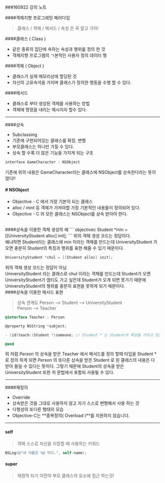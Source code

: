 ###160922  강의 노트

####객체지향 프로그래밍 패러다임
>클래스 / 객체 / 메서드 / 속성 은 꼭 알고 가자!

####클래스 ( Class )

- 같은 종류의 집단에 속하는 속성과 행위를 정의 한 것
- 객체지향 프로그램의 ㄱ본적인 사용자 정의 데이터 형

####객체 ( Object )

- 클래스가 실제 메모리상에 할당된 것
- 자신의 고유속석을 가지며 클래스가 정의한 행동을 수행 할 수 있다.

####메서드

- 클래스로 부터 생성된 객체를 사용하는 방법 
- 객체에 명령을 내리는 메시지라 할수 있다.

------------------------

####상속

- Subclassing
- 기존에 구현되어있는 클래스를 확장, 변형
- 부모클래스는 하나만 가질 수 있다.
- 상속 할 수록 더 많은 기능을 가지게 되는 구조

``` objectivec
interface GameCharacter : NSObject
```

기존에 위의 내용은 GameCharacter라는 클래스에 NSObject를 상속한다라는 뜻이 였다!!

#### # NSObject
- Objective - C 에서 가장 기본이 되는 클래스
- alloc / inint 등 객체가 가져야할 가장 기본적인 내용들이 정의되어 있다.
- Objective - C 의 모든 클래스는 NSObject를 상속 받아야 한다.

<br>
####상속을 이용한 객체 생성의 예
``` objectivec
Student *min = [[UniversityStudent alloc] init];
```
위의 객체 생성 코드는 정답이다.<br>
왜냐하면 Student라는 클래스에 min 이라는 객체를 만드는데 UniversityStudent 가 오면 충분히 Student의 특징과 행위를 표현 해줄 수 있기 때문이다.

``` objectivec
UniversityStudent *chul = [[Student alloc] init];
```
위의 객체 생성 코드는 정답이 아님<br>
UniversityStudent 라는 클래스로 chul 이라는 객체를 만드는데 Student가 오면 UniversityStudent가 엠티도 가고 싶은데 Student가 오게 되면 못가기 때문에 UniversityStudent의 행위를 충분히 표현을 못하게 되기 때문이다.
<br>
####상속을 이용한 메서드 표현

> 상속 관계도
> Person --> Student --> UniversityStudent<br>
> Person --> Teacher

``` objectivec
@interface Teacher : Person

@property NSString *subject;

- (id)teach:(Student *)someone; // Student * 는 Student의 특성을 가지고 있는 애들은 다 괜찮다!

@end
```

위 처럼 *Person* 의 상속을 받은 Teacher 에서 매서드를 정의 할때 타입을 Student * 로 정의 하게 되면  *Person* 의 또다른 상속을 받은 Student 로 된 클래스의 내용은 다 받아 들일 수 있다는 뜻이다. 그렇기 때문에 Student의 상속을 받은 UniversityStudent 또한 저 문법에서 포함되 사용될 수 있다. 



-----------------
####재정의
- Override
- 상속받은 것을 그대로 사용하지 않고 자기 스스로 변형해서 사용 하는 것
- 다형성의 또다른 형태의 모습
- Objective-C는 **중복정의( Overload )**를 지원하지 않습니다.

-----------------

#### self
> 객체 스스로 자신을 지칭할 때 사용하는 키워드

```objectivec
NSLog(@"내 이름은 %@ 이다.", self.name);
```

#### super
> 재정의 되기 이전의 부모 클래스의 요소에 접근 하는것!




